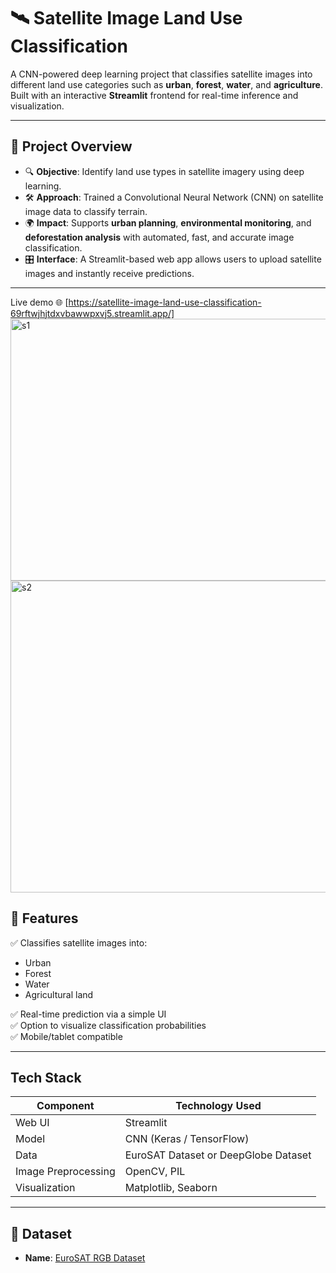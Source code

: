 # 🛰️ Satellite Image Land Use Classification

A CNN-powered deep learning project that classifies satellite images into different land use categories such as **urban**, **forest**, **water**, and **agriculture**. Built with an interactive **Streamlit** frontend for real-time inference and visualization.

---

## 🧠 Project Overview

- 🔍 **Objective**: Identify land use types in satellite imagery using deep learning.
- 🛠️ **Approach**: Trained a Convolutional Neural Network (CNN) on satellite image data to classify terrain.
- 🌍 **Impact**: Supports **urban planning**, **environmental monitoring**, and **deforestation analysis** with automated, fast, and accurate image classification.
- 🎛️ **Interface**: A Streamlit-based web app allows users to upload satellite images and instantly receive predictions.

---
Live demo 🌐 [https://satellite-image-land-use-classification-69rftwjhjtdxvbawwpxvj5.streamlit.app/]
<img width="958" height="419" alt="s1" src="https://github.com/user-attachments/assets/8016e8cf-584d-4ed9-82b8-976bfb6d8cc6" />
<img width="959" height="499" alt="s2" src="https://github.com/user-attachments/assets/42ee6e3f-59ea-4f48-995b-07c793532786" />

## 📌 Features

✅ Classifies satellite images into:
- Urban
- Forest
- Water
- Agricultural land

✅ Real-time prediction via a simple UI  
✅ Option to visualize classification probabilities  
✅ Mobile/tablet compatible

---

##  Tech Stack

| Component | Technology Used |
|----------|------------------|
| Web UI   | Streamlit         |
| Model    | CNN (Keras / TensorFlow) |
| Data     | EuroSAT Dataset or DeepGlobe Dataset |
| Image Preprocessing | OpenCV, PIL |
| Visualization | Matplotlib, Seaborn |

---

## 🧾 Dataset

- **Name**: [EuroSAT RGB Dataset](https://github.com/phelber/eurosat)





